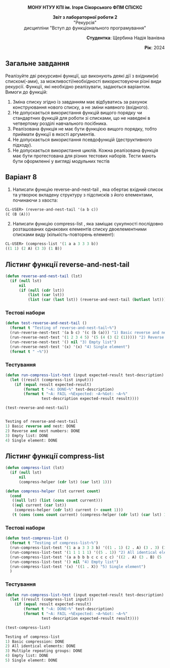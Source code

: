 <p align="center"><b>МОНУ НТУУ КПІ ім. Ігоря Сікорського ФПМ СПіСКС</b></p>
<p align="center">
<b>Звіт з лабораторної роботи 2</b><br/>
"Рекурсія"<br/>
дисципліни "Вступ до функціонального програмування"
</p>
<p align="right"><b>Студентка</b>: Щербина Надія Іванівна</p>
<p align="right"><b>Рік</b>: 2024</p>

## Загальне завдання
Реалізуйте дві рекурсивні функції, що виконують деякі дії з вхідним(и) списком(-ами), за
можливості/необхідності використовуючи різні види рекурсії. Функції, які необхідно
реалізувати, задаються варіантом. 
Вимоги до функцій:

1. Зміна списку згідно із завданням має відбуватись за рахунок конструювання нового
списку, а не зміни наявного (вхідного).
2. Не допускається використання функцій вищого порядку чи стандартних функцій
для роботи зі списками, що не наведені в четвертому розділі навчального
посібника.
3. Реалізована функція не має бути функцією вищого порядку, тобто приймати функції
в якості аргументів.
4. Не допускається використання псевдофункцій (деструктивного підходу).
5. Не допускається використання циклів.
Кожна реалізована функція має бути протестована для різних тестових наборів. Тести
мають бути оформленні у вигляді модульних тестів

## Варіант **8**
1. Написати функцію reverse-and-nest-tail , яка обертає вхідний список та утворює
вкладeну структуру з підсписків з його елементами, починаючи з хвоста:
```lisp
CL-USER> (reverse-and-nest-tail '(a b c))
(C (B (A)))
```
2. Написати функцію compress-list , яка заміщає сукупності послідовно
розташованих однакових елементів списку двоелементними списками виду
(кількість-повторень елемент):
```lisp
CL-USER> (compress-list '(1 a a 3 3 3 b))
((1 1) (2 A) (3 3) (1 B))
```
## Лістинг функції reverse-and-nest-tail
```lisp
(defun reverse-and-nest-tail (lst)
  (if (null lst)
      nil
      (if (null (cdr lst))
          (list (car lst))
          (list (car (last lst)) (reverse-and-nest-tail (butlast lst))))))
```
### Тестові набори
```lisp
(defun test-reverse-and-nest-tail ()
  (format t "Testing of reverse-and-nest-tail~%")
  (run-reverse-nest-test '(a b c) '(c (b (a))) "1) Basic reverse and nest")
  (run-reverse-nest-test '(1 2 3 4 5) '(5 (4 (3 (2 (1))))) "2) Reverse and nest numbers")
  (run-reverse-nest-test '() nil "3) Empty list")
  (run-reverse-nest-test '(x) '(x) "4) Single element")
  (format t " ~%"))
```
### Тестування
```lisp
(defun run-compress-list-test (input expected-result test-description)
  (let ((result (compress-list input)))
    (if (equal result expected-result)
        (format t "~A: DONE~%" test-description)
        (format t "~A: FAIL ~%Expected: ~A~%Got: ~A~%"
                test-description expected-result result))))

(test-reverse-and-nest-tail)


Testing of reverse-and-nest-tail
1) Basic reverse and nest: DONE
2) Reverse and nest numbers: DONE
3) Empty list: DONE
4) Single element: DONE
```
## Лістинг функції compress-list
```lisp
(defun compress-list (lst)
  (if (null lst)
      nil
      (compress-helper (cdr lst) (car lst) 1)))

(defun compress-helper (lst current count)
  (cond
   ((null lst) (list (cons count current)))
   ((eql current (car lst))
    (compress-helper (cdr lst) current (+ count 1)))
   (t (cons (cons count current) (compress-helper (cdr lst) (car lst) 1)))))
```
### Тестові набори
```lisp
(defun test-compress-list ()
  (format t "Testing of compress-list~%")
  (run-compress-list-test '(1 a a 3 3 3 b) '((1 . 1) (2 . A) (3 . 3) (1 . B)) "1) Basic compression")
  (run-compress-list-test '(1 1 1 1 1) '((5 . 1)) "2) All identical elements")
  (run-compress-list-test '(a a b b b c c c c c) '((2 . A) (3 . B) (5 . C)) "3) Multiple repeating groups")
  (run-compress-list-test '() nil "4) Empty list")
  (run-compress-list-test '(x) '((1 . X)) "5) Single element")
  )
```
### Тестування
```lisp
(defun run-compress-list-test (input expected-result test-description)
  (let ((result (compress-list input)))
    (if (equal result expected-result)
        (format t "~A: DONE~%" test-description)
        (format t "~A: FAIL ~%Expected: ~A~%Got: ~A~%"
                test-description expected-result result))))

(test-compress-list)

Testing of compress-list
1) Basic compression: DONE
2) All identical elements: DONE
3) Multiple repeating groups: DONE
4) Empty list: DONE
5) Single element: DONE
```
